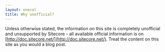 ```yaml
---
layout: onecol
title: Why unofficial?
---
```


Unless otherwise stated, the information on this site is completely unofficial and unsupported by Sitecore - all available official information is on [http://doc.sitecore.net/](http://doc.sitecore.net/). Treat the content on this site as you would a blog post.